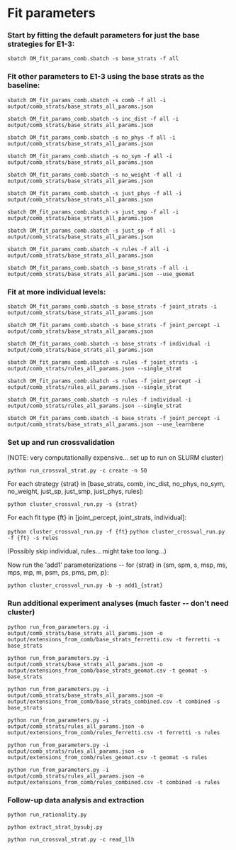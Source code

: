 # Fit parameters

### Start by fitting the default parameters for just the base strategies for E1-3:

`sbatch OM_fit_params_comb.sbatch -s base_strats -f all`

### Fit other parameters to E1-3 using the base strats as the baseline:

`sbatch OM_fit_params_comb.sbatch -s comb -f all -i output/comb_strats/base_strats_all_params.json`

`sbatch OM_fit_params_comb.sbatch -s inc_dist -f all -i output/comb_strats/base_strats_all_params.json`

`sbatch OM_fit_params_comb.sbatch -s no_phys -f all -i output/comb_strats/base_strats_all_params.json`

`sbatch OM_fit_params_comb.sbatch -s no_sym -f all -i output/comb_strats/base_strats_all_params.json`

`sbatch OM_fit_params_comb.sbatch -s no_weight -f all -i output/comb_strats/base_strats_all_params.json`

`sbatch OM_fit_params_comb.sbatch -s just_phys -f all -i output/comb_strats/base_strats_all_params.json`

`sbatch OM_fit_params_comb.sbatch -s just_smp -f all -i output/comb_strats/base_strats_all_params.json`

`sbatch OM_fit_params_comb.sbatch -s just_sp -f all -i output/comb_strats/base_strats_all_params.json`

`sbatch OM_fit_params_comb.sbatch -s rules -f all -i output/comb_strats/base_strats_all_params.json`

`sbatch OM_fit_params_comb.sbatch -s base_strats -f all -i output/comb_strats/base_strats_all_params.json --use_geomat`

### Fit at more individual levels:

`sbatch OM_fit_params_comb.sbatch -s base_strats -f joint_strats -i output/comb_strats/base_strats_all_params.json`

`sbatch OM_fit_params_comb.sbatch -s base_strats -f joint_percept -i output/comb_strats/base_strats_all_params.json`

`sbatch OM_fit_params_comb.sbatch -s base_strats -f individual -i output/comb_strats/base_strats_all_params.json`

`sbatch OM_fit_params_comb.sbatch -s rules -f joint_strats -i output/comb_strats/rules_all_params.json --single_strat`

`sbatch OM_fit_params_comb.sbatch -s rules -f joint_percept -i output/comb_strats/rules_all_params.json --single_strat`

`sbatch OM_fit_params_comb.sbatch -s rules -f individual -i output/comb_strats/rules_all_params.json --single_strat`

`sbatch OM_fit_params_comb.sbatch -s base_strats -f joint_percept -i output/comb_strats/base_strats_all_params.json --use_learnbene`

### Set up and run crossvalidation

(NOTE: very computationally expensive... set up to run on SLURM cluster)

`python run_crossval_strat.py -c create -n 50`

For each strategy {strat} in [base_strats, comb, inc_dist, no_phys, no_sym, no_weight, just_sp, just_smp, just_phys, rules]:

`python cluster_crossval_run.py -s {strat}`

For each fit type {ft} in [joint_percept, joint_strats, individual]:

`python cluster_crossval_run.py -f {ft}`
`python cluster_crossval_run.py -f {ft} -s rules`

(Possibly skip individual, rules... might take too long...)

Now run the 'add1' parameterizations -- for {strat} in {sm, spm, s, msp, ms, mps, mp, m, psm, ps, pms, pm, p}:

`python cluster_crossval_run.py -b -s add1_{strat}`


### Run additional experiment analyses (much faster -- don't need cluster)

`python run_from_parameters.py -i output/comb_strats/base_strats_all_params.json -o output/extensions_from_comb/base_strats_ferretti.csv -t ferretti -s base_strats`

`python run_from_parameters.py -i output/comb_strats/base_strats_all_params.json -o output/extensions_from_comb/base_strats_geomat.csv -t geomat -s base_strats`

`python run_from_parameters.py -i output/comb_strats/base_strats_all_params.json -o output/extensions_from_comb/base_strats_combined.csv -t combined -s base_strats`

`python run_from_parameters.py -i output/comb_strats/rules_all_params.json -o output/extensions_from_comb/rules_ferretti.csv -t ferretti -s rules`

`python run_from_parameters.py -i output/comb_strats/rules_all_params.json -o output/extensions_from_comb/rules_geomat.csv -t geomat -s rules`

`python run_from_parameters.py -i output/comb_strats/rules_all_params.json -o output/extensions_from_comb/rules_combined.csv -t combined -s rules`

### Follow-up data analysis and extraction

`python run_rationality.py`

`python extract_strat_bysubj.py`

`python run_crossval_strat.py -c read_llh`
